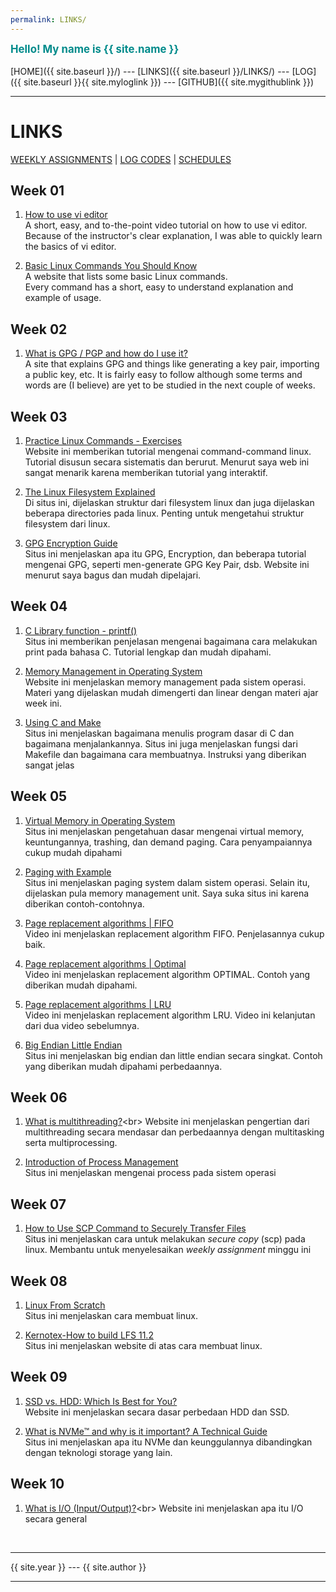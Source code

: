 ```yaml
---
permalink: LINKS/
---
```

<span style="color:darkCyan; font-weight:bold; font-size:larger;">Hello! My name is {{ site.name }}</span>
<br><br>
[HOME]({{ site.baseurl }}/) ---
[LINKS]({{ site.baseurl }}/LINKS/) ---
[LOG]({{ site.baseurl }}{{ site.myloglink }}) ---
[GITHUB]({{ site.mygithublink }})
<br>
<hr>

# LINKS

[WEEKLY ASSIGNMENTS](https://osp4diss.vlsm.org/AOS.html) | [LOG CODES](https://osp4diss.vlsm.org/ETC/logCodes.txt) | [SCHEDULES](https://os.vlsm.org/#idx02)
## Week 01
1. [How to use vi editor](https://www.youtube.com/watch?v=gVB1oNi8xcE)<br>
A short, easy, and to-the-point video tutorial on how to use vi editor.<br>
Because of the instructor's clear explanation, I was able to quickly learn the basics of vi editor.

2. [Basic Linux Commands You Should Know](https://linuxopsys.com/topics/basic-linux-commands)<br>
A website that lists some basic Linux commands.<br>
Every command has a short, easy to understand explanation and example of usage.

## Week 02

1. [What is GPG / PGP and how do I use it?](https://www.privex.io/articles/what-is-gpg)<br>
A site that explains GPG and things like generating a key pair, importing a public key, etc. It is fairly easy to follow although some terms and words are (I believe) are yet to be studied in the next couple of weeks.

## Week 03

1. [Practice Linux Commands - Exercises](https://labex.io/courses/linux-basic-commands-practice-online)<br>
Website ini memberikan tutorial mengenai command-command linux. Tutorial disusun secara sistematis dan berurut. Menurut saya web ini sangat menarik karena memberikan tutorial yang interaktif.

2. [The Linux Filesystem Explained](https://www.linuxfoundation.org/blog/blog/classic-sysadmin-the-linux-filesystem-explained)<br>
Di situs ini, dijelaskan struktur dari filesystem linux dan juga dijelaskan beberapa directories pada linux. Penting untuk mengetahui struktur filesystem dari linux.

3. [GPG Encryption Guide](https://tutonics.com/2012/11/gpg-encryption-guide-part-1.html)<br>
Situs ini menjelaskan apa itu GPG, Encryption, dan beberapa tutorial mengenai GPG, seperti men-generate GPG Key Pair, dsb. Website ini menurut saya bagus dan mudah dipelajari.<br>

## Week 04

1. [C Library function - printf()](https://www.tutorialspoint.com/c_standard_library/c_function_printf.htm)<br>
Situs ini memberikan penjelasan mengenai bagaimana cara melakukan print pada bahasa C. Tutorial lengkap dan mudah dipahami.<br>

2. [Memory Management in Operating System](https://www.geeksforgeeks.org/memory-management-in-operating-system/)<br>
Website ini menjelaskan memory management pada sistem operasi. Materi yang dijelaskan mudah dimengerti dan linear dengan materi ajar week ini.

3. [Using C and Make](https://w3.cs.jmu.edu/lam2mo/cs240_2015_08/lab01-using_c.html)<br>
Situs ini menjelaskan bagaimana menulis program dasar di C dan bagaimana menjalankannya. Situs ini juga menjelaskan fungsi dari Makefile dan bagaimana cara membuatnya. Instruksi yang diberikan sangat jelas<br>

## Week 05
1. [Virtual Memory in Operating System](https://www.geeksforgeeks.org/virtual-memory-in-operating-system/)<br>
Situs ini menjelaskan pengetahuan dasar mengenai virtual memory, keuntungannya, trashing, dan demand paging. Cara penyampaiannya cukup mudah dipahami

2. [Paging with Example](https://www.javatpoint.com/os-paging-with-example)<br>
Situs ini menjelaskan paging system dalam sistem operasi. Selain itu, dijelaskan pula memory management unit. Saya suka situs ini karena diberikan contoh-contohnya.

3. [Page replacement algorithms | FIFO](https://www.youtube.com/watch?v=16kaPQtYo28)<br>
Video ini menjelaskan replacement algorithm FIFO. Penjelasannya cukup baik.

4. [Page replacement algorithms | Optimal](https://www.youtube.com/watch?v=jeJIKKQcqpU)<br>
Video ini menjelaskan replacement algorithm OPTIMAL. Contoh yang diberikan mudah dipahami.

5. [Page replacement algorithms | LRU](https://www.youtube.com/watch?v=u23ROrlSK_g)<br>
Video ini menjelaskan replacement algorithm LRU. Video ini kelanjutan dari dua video sebelumnya.

6. [Big Endian Little Endian](https://chortle.ccsu.edu/assemblytutorial/Chapter-15/ass15_3.html)<br>
Situs ini menjelaskan big endian dan little endian secara singkat. Contoh yang diberikan mudah dipahami perbedaannya.

## Week 06

1. [What is multithreading?](https://www.techtarget.com/whatis/definition/multithreading#:~:text=Multithreading%20is%20the%20ability%20of,requests%20from%20the%20same%20user.)<br>
Website ini menjelaskan pengertian dari multithreading secara mendasar dan perbedaannya dengan multitasking serta multiprocessing.

2. [Introduction of Process Management](https://www.geeksforgeeks.org/introduction-of-process-management/)<br>
Situs ini menjelaskan mengenai process pada sistem operasi

## Week 07

1. [How to Use SCP Command to Securely Transfer Files](https://linuxize.com/post/how-to-use-scp-command-to-securely-transfer-files/)<br>
Situs ini menjelaskan cara untuk melakukan *secure copy* (scp) pada linux. Membantu untuk menyelesaikan *weekly assignment* minggu ini

## Week 08
1. [Linux From Scratch](https://www.linuxfromscratch.org/lfs/view/11.2/index.html)<br>
Situs ini menjelaskan cara membuat linux.

2. [Kernotex-How to build LFS 11.2](https://www.youtube.com/watch?v=7ukLbyTTwGo)<br>
Situs ini menjelaskan website di atas cara membuat linux.

## Week 09
1. [SSD vs. HDD: Which Is Best for You?](https://www.intel.com/content/www/us/en/products/docs/memory-storage/solid-state-drives/ssd-vs-hdd.html)<br>
Website ini menjelaskan secara dasar perbedaan HDD dan SSD.

2. [What is NVMe™ and why is it important? A Technical Guide](https://blog.westerndigital.com/nvme-important-data-driven-businesses/)<br>
Situs ini menjelaskan apa itu NVMe dan keunggulannya dibandingkan dengan teknologi storage yang lain.

## Week 10
1. [What is I/O (Input/Output)?](https://www.trentonsystems.com/blog/what-is-i/o#:~:text=I%2FO%20(Input%2FOutput)%20is%20an%20information%20processing,to%20other%20systems%20or%20devices.)<br>
Website ini menjelaskan apa itu I/O secara general


<br>
<hr>
{{ site.year }} --- {{ site.author }}
<hr>
<br>
